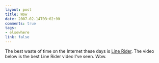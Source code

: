 ```yaml
--- 
layout: post
title: Wow
date: 2007-02-14T03:02:00
comments: true
tags:
- elsewhere
link: false
---
```

The best waste of time on the Internet these days is <a href="http://www.kottke.org/06/10/line-rider" title="Line Rider">Line Rider</a>. The video below is the best Line Rider video I've seen.  Wow.

<object width="425" height="350"><param name="movie" value="http://www.youtube.com/v/cW44BpXpjYw"></param><param name="wmode" value="transparent"></param><embed src="http://www.youtube.com/v/cW44BpXpjYw" type="application/x-shockwave-flash" wmode="transparent" width="425" height="350"></embed></object>
